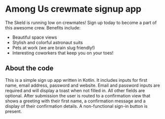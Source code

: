 # Among Us crewmate signup app

The Skeld is running low on crewmates! Sign up today to become a part of this awesome crew. Benefits include:

- Beautiful space views
- Stylish and colorful astronaut suits
- Pets at work (we are brain slug friendly!)
- Interesting coworkers that keep you on your toes!

## About the code

This is a simple sign up app written in Kotlin. It includes inputs for first name, email address, password and website.
Email and password inputs are required and will display a toast when not filled in. All other fields are optional.
After submission the user is routed to a confirmation view that shows a greeting with their first name, a confirmation message and a display of their confirmation details.
A non-functional sign-in button is present.
